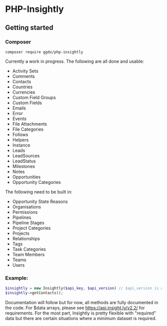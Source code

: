 # PHP-Insightly
## Getting started
### Composer
`composer require ggdx/php-insightly`


Currently a work in progress. The following are all done and usable:
* Activity Sets
* Comments
* Contacts
* Countries
* Currencies
* Custom Field Groups
* Custom Fields
* Emails
* Error
* Events
* File Attachments
* File Categories
* Follows
* Helpers
* Instance
* Leads
* LeadSources
* LeadStatus
* Milestones
* Notes
* Opportunities
* Opportunity Categories


The following need to be built in:
* Opportunity State Reasons
* Organisations
* Permissions
* Pipelines
* Pipeline Stages
* Project Categories
* Projects
* Relationships
* Tags
* Task Categories
* Team Members
* Teams
* Users

### Example:
```php
$insightly = new Insightly($api_key, $api_version) // $api_version is optional, v2.2 is default
$insightly->getContacts();
```

Documentation will follow but for now, all methods are fully documented in the code.
For $data arrays, please see https://api.insight.ly/v2.2/ for requirements. For the most part, Insightly is pretty flexible with "required" data but there are certain situations where a minimum dataset is required.
